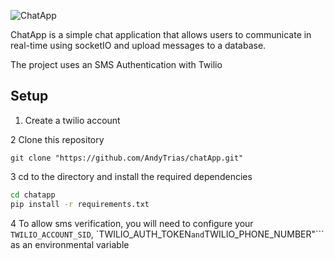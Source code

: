 ![ChatApp](https://i.ibb.co/Km0H7wW/ChatApp.png)

ChatApp is a simple chat application that allows users to communicate in real-time using socketIO and upload messages to a database. 

The project uses an SMS Authentication with Twilio


## Setup 
1. Create a twilio account

2 Clone this repository
``` 
git clone "https://github.com/AndyTrias/chatApp.git" 

``` 

3 cd to the directory and install the required dependencies
```sh
cd chatapp
pip install -r requirements.txt
```

4 To allow sms verification, you will need to configure your
```TWILIO_ACCOUNT_SID```, `TWILIO_AUTH_TOKEN``` and ```TWILIO_PHONE_NUMBER"``` as an environmental variable
